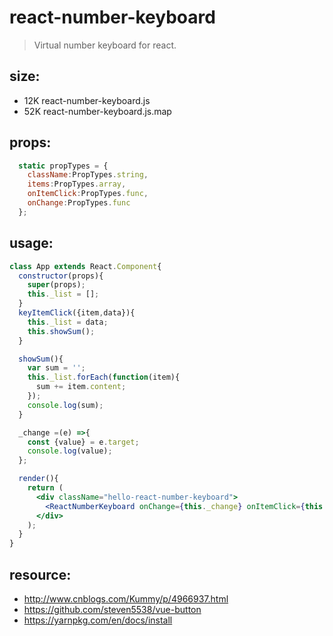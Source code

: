 # react-number-keyboard
> Virtual number keyboard for react.


## size:
+ 12K	react-number-keyboard.js
+ 52K	react-number-keyboard.js.map

## props:
```javascript
  static propTypes = {
    className:PropTypes.string,
    items:PropTypes.array,
    onItemClick:PropTypes.func,
    onChange:PropTypes.func
  };
```

## usage:
```jsx
class App extends React.Component{
  constructor(props){
    super(props);
    this._list = [];
  }
  keyItemClick({item,data}){
    this._list = data;
    this.showSum();
  }

  showSum(){
    var sum = '';
    this._list.forEach(function(item){
      sum += item.content;
    });
    console.log(sum);
  }

  _change =(e) =>{
    const {value} = e.target;
    console.log(value);
  };

  render(){
    return (
      <div className="hello-react-number-keyboard">
        <ReactNumberKeyboard onChange={this._change} onItemClick={this.keyItemClick.bind(this)} />
      </div>
    );
  }
}
```


## resource:
+ http://www.cnblogs.com/Kummy/p/4966937.html
+ https://github.com/steven5538/vue-button
+ https://yarnpkg.com/en/docs/install


